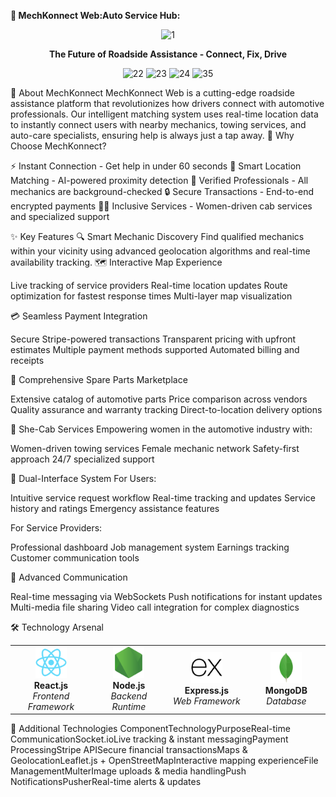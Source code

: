 **🔧 MechKonnect Web:Auto Service Hub:**
<div align="center">

![1](https://github.com/user-attachments/assets/96751231-4ef9-4365-96a4-4240ec3d73b8)

**The Future of Roadside Assistance - Connect, Fix, Drive**


![22](https://github.com/user-attachments/assets/a4cc408b-647b-411c-b542-d1b099291fd6)
![23](https://github.com/user-attachments/assets/3fcb8439-e585-4b8a-b8a3-5d6cef0c72e5)
![24](https://github.com/user-attachments/assets/f11a7f14-ec04-4866-987a-70802ec18f4c)
![35](https://github.com/user-attachments/assets/f30c2a1d-1cc6-4d35-a056-02139e10e0be)

</div>


🚀 About MechKonnect
MechKonnect Web is a cutting-edge roadside assistance platform that revolutionizes how drivers connect with automotive professionals. Our intelligent matching system uses real-time location data to instantly connect users with nearby mechanics, towing services, and auto-care specialists, ensuring help is always just a tap away.
🎯 Why Choose MechKonnect?

⚡ Instant Connection - Get help in under 60 seconds
📍 Smart Location Matching - AI-powered proximity detection
💯 Verified Professionals - All mechanics are background-checked
🔒 Secure Transactions - End-to-end encrypted payments
👩‍🔧 Inclusive Services - Women-driven cab services and specialized support


✨ Key Features
🔍 Smart Mechanic Discovery
Find qualified mechanics within your vicinity using advanced geolocation algorithms and real-time availability tracking.
🗺️ Interactive Map Experience

Live tracking of service providers
Real-time location updates
Route optimization for fastest response times
Multi-layer map visualization

💳 Seamless Payment Integration

Secure Stripe-powered transactions
Transparent pricing with upfront estimates
Multiple payment methods supported
Automated billing and receipts

🛒 Comprehensive Spare Parts Marketplace

Extensive catalog of automotive parts
Price comparison across vendors
Quality assurance and warranty tracking
Direct-to-location delivery options

🚗 She-Cab Services
Empowering women in the automotive industry with:

Women-driven towing services
Female mechanic network
Safety-first approach
24/7 specialized support

🔄 Dual-Interface System
For Users:

Intuitive service request workflow
Real-time tracking and updates
Service history and ratings
Emergency assistance features

For Service Providers:

Professional dashboard
Job management system
Earnings tracking
Customer communication tools

📱 Advanced Communication

Real-time messaging via WebSockets
Push notifications for instant updates
Multi-media file sharing
Video call integration for complex diagnostics


🛠️ Technology Arsenal
<table>
<tr>
<td align="center" width="200px">
<img src="https://raw.githubusercontent.com/devicons/devicon/master/icons/react/react-original.svg" width="50" height="50" alt="React"/>
<br><strong>React.js</strong>
<br><em>Frontend Framework</em>
</td>
<td align="center" width="200px">
<img src="https://raw.githubusercontent.com/devicons/devicon/master/icons/nodejs/nodejs-original.svg" width="50" height="50" alt="Node.js"/>
<br><strong>Node.js</strong>
<br><em>Backend Runtime</em>
</td>
<td align="center" width="200px">
<img src="https://raw.githubusercontent.com/devicons/devicon/master/icons/express/express-original.svg" width="50" height="50" alt="Express"/>
<br><strong>Express.js</strong>
<br><em>Web Framework</em>
</td>
<td align="center" width="200px">
<img src="https://raw.githubusercontent.com/devicons/devicon/master/icons/mongodb/mongodb-original.svg" width="50" height="50" alt="MongoDB"/>
<br><strong>MongoDB</strong>
<br><em>Database</em>
</td>
</tr>
</table>
🔧 Additional Technologies
ComponentTechnologyPurposeReal-time CommunicationSocket.ioLive tracking & instant messagingPayment ProcessingStripe APISecure financial transactionsMaps & GeolocationLeaflet.js + OpenStreetMapInteractive mapping experienceFile ManagementMulterImage uploads & media handlingPush NotificationsPusherReal-time alerts & updates

